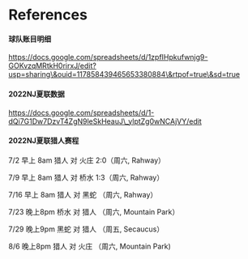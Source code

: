 # References

#### 球队账目明细

https://docs.google.com/spreadsheets/d/1zpfIHpkufwnjg9-GOKvzqMRtkH0rirxJ/edit?usp=sharing\&ouid=117858439465653380884\&rtpof=true\&sd=true

#### 2022NJ夏联数据

https://docs.google.com/spreadsheets/d/1-dQi7G1Dw7DzvT4ZgN9leSkHeauJ\_ylptZg0wNCAjVY/edit

#### 2022NJ夏联猎人赛程

7/2  早上 8am 猎人 对 火庄 2:0（周六, Rahway）&#x20;

7/9  早上 8am 猎人 对 桥水 1:3（周六, Rahway）&#x20;

7/16 早上 8am 猎人 对 黑蛇 （周六, Rahway）&#x20;

7/23 晚上8pm 桥水 对 猎人 （周六, Mountain Park）&#x20;

7/29 晚上9pm 黑蛇 对 猎人 （周五, Secaucus）&#x20;

8/6   晚上8pm 猎人 对 火庄 （周六, Mountain Park)
